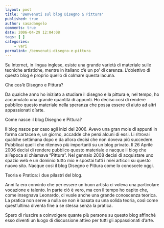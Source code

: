 ```yaml
---
layout: post
title: 'Benvenuti sul blog Disegno & Pittura'
published: true
author: sasadangelo
comments: true
date: 2006-04-29 12:04:08
tags: [ ]
categories:
    - vari
permalink: /benvenuti-disegno-e-pittura
---
```




  Su Internet, in lingua inglese, esiste una grande varietà di materiale sulle tecniche artistiche, mentre in italiano c&#8217;è un po&#8217; di carenza. L&#8217;obiettivo di questo blog è proprio quello di colmare questa lacuna.





  Che cos&#8217;è Disegno e Pittura?



  Da qualche anno ho iniziato a studiare il disegno e la pittura e, nel tempo, ho accumulato una grande quantità di appunti. Ho deciso così di rendere pubblico questo materiale nella speranza che possa essere di aiuto ad altri appassionati d&#8217;arte.



  Come nasce il blog Disegno e Pittura?



  Il blog nasce per caso agli inizi del 2006. Avevo una gran mole di appunti in forma cartacea e, un giorno, accadde che persi alcuni di essi. Li ritrovai qualche settimana dopo e da allora decisi che non doveva più succedere. Pubblicai quelli che ritenevo più importanti su un blog privato. Il 26 Aprile 2006 decisi di rendere pubblico questo materiale e nacque il blog che all&#8217;epoca si chiamava &#8220;Pittura&#8221;. Nel gennaio 2008 decisi di acquistare uno spazio web e un dominio tutto mio e spostai tutti i miei articoli su questo nuovo sito. Nacque così il blog Disegno e Pittura come lo conoscete oggi.



  Teoria e Pratica: i due pilastri del blog.



  Anni fa ero convinto che per essere un buon artista ci voleva una particolare vocazione e talento. In parte ciò è vero, ma con il tempo ho capito che, come insegnava Leonardo, ci vuole anche una grande conoscenza teorica. La pratica non serve a nulla se non è basata su una solida teoria, così come quest&#8217;ultima diventa fine a se stessa senza la pratica.



  Spero di riuscire a coinvolgere quante più persone su questo blog affinché esso diventi un luogo di discussione attivo per tutti gli appassionati d&#8217;arte.
